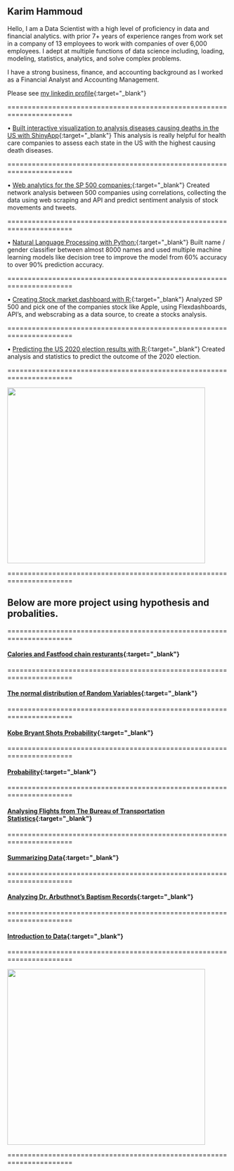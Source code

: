 ## Karim Hammoud
Hello, I am a Data Scientist with a high level of proficiency in data and financial analytics. with prior 7+ years of experience ranges from work set in a company of 13 employees to work with companies of over 6,000 employees. I adept at multiple functions of data science including, loading, modeling, statistics, analytics, and solve complex problems.

I have a strong business, finance, and accounting background as I worked as a Financial Analyst and Accounting Management.

Please see [my linkedin profile](https://www.linkedin.com/in/karimhamoud/){:target="_blank"}

======================================================================

•	[Built interactive visualization to analysis diseases causing deaths in the US with ShinyApp](https://karimhammoud.shinyapps.io/shinyq1/){:target="_blank"}
This analysis is really helpful for health care companies to assess each state in the US with the highest causing death diseases.

======================================================================

•	[Web analytics for the SP 500 companies:](https://github.com/akarimhammoud/DATA-620/blob/main/Week_6_final%20project/602FinalV2.ipynb){:target="_blank"}
Created network analysis between 500 companies using correlations, collecting the data using web scraping and API and predict sentiment analysis of stock movements and tweets.

======================================================================

•	[Natural Language Processing with Python:](https://github.com/akarimhammoud/DATA-620/blob/main/Week_5_project_3/Data_620_Project_3.ipynb){:target="_blank"} 
Built name / gender classifier between almost 8000 names and used multiple machine learning models like decision tree to improve the model from 60% accuracy to over 90% prediction accuracy.

======================================================================

•	[Creating Stock market dashboard with R:](https://rpubs.com/karim7mod/700934){:target="_blank"} 
Analyzed SP 500 and pick one of the companies stock like Apple, using Flexdashboards, API’s, and webscrabing as a data source, to create a stocks analysis.

======================================================================

•	[Predicting the US 2020 election results with R:](https://rpubs.com/karim7mod/675911){:target="_blank"} 
Created analysis and statistics to predict the outcome of the 2020 election.

======================================================================

<img src="images/Image1.jpg" width="450" height="400" >

======================================================================


## Below are more project using hypothesis and probalities.

======================================================================


#### [Calories and Fastfood chain resturants](https://rpubs.com/karim7mod/665772){:target="_blank"}


======================================================================


#### [The normal distribution of Random Variables](https://rpubs.com/karim7mod/666286){:target="_blank"}


======================================================================


#### [Kobe Bryant Shots Probability](https://rpubs.com/karim7mod/659991){:target="_blank"}


======================================================================


#### [Probability](https://rpubs.com/karim7mod/660168){:target="_blank"}


======================================================================


#### [Analysing Flights from The Bureau of Transportation Statistics](https://rpubs.com/karim7mod/656751){:target="_blank"}


======================================================================


#### [Summarizing Data](https://rpubs.com/karim7mod/659738){:target="_blank"}


======================================================================


#### [Analyzing Dr. Arbuthnot’s Baptism Records](https://rpubs.com/karim7mod/654382){:target="_blank"}


======================================================================


#### [Introduction to Data](https://rpubs.com/karim7mod/653815){:target="_blank"}


======================================================================

<img src="images/Image2.jpg" width="450" height="400" >

======================================================================


